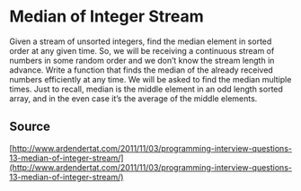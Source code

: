 # Median of Integer Stream

Given a stream of unsorted integers, find the median element in sorted order at any given time. So, we will be receiving a continuous stream of numbers in some random order and we don’t know the stream length in advance. Write a function that finds the median of the already received numbers efficiently at any time. We will be asked to find the median multiple times. Just to recall, median is the middle element in an odd length sorted array, and in the even case it’s the average of the middle elements.

## Source

[http://www.ardendertat.com/2011/11/03/programming-interview-questions-13-median-of-integer-stream/](http://www.ardendertat.com/2011/11/03/programming-interview-questions-13-median-of-integer-stream/)
